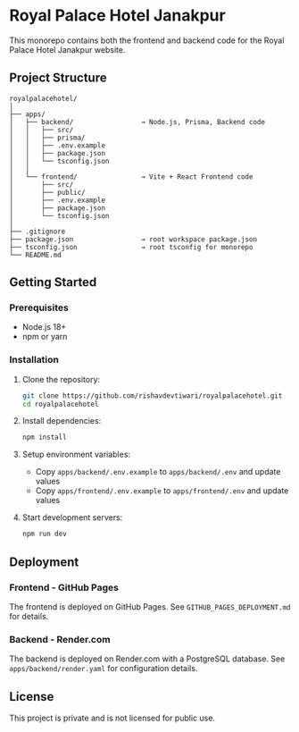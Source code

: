 
# Royal Palace Hotel Janakpur

This monorepo contains both the frontend and backend code for the Royal Palace Hotel Janakpur website.

## Project Structure

```
royalpalacehotel/
│
├── apps/
│   ├── backend/                 → Node.js, Prisma, Backend code
│   │   ├── src/
│   │   ├── prisma/
│   │   ├── .env.example
│   │   ├── package.json
│   │   └── tsconfig.json
│   │
│   └── frontend/                → Vite + React Frontend code
│       ├── src/
│       ├── public/
│       ├── .env.example
│       ├── package.json
│       └── tsconfig.json
│
├── .gitignore
├── package.json                 → root workspace package.json
├── tsconfig.json                → root tsconfig for monorepo
└── README.md
```

## Getting Started

### Prerequisites

- Node.js 18+
- npm or yarn

### Installation

1. Clone the repository:
   ```bash
   git clone https://github.com/rishavdevtiwari/royalpalacehotel.git
   cd royalpalacehotel
   ```

2. Install dependencies:
   ```bash
   npm install
   ```

3. Setup environment variables:
   - Copy `apps/backend/.env.example` to `apps/backend/.env` and update values
   - Copy `apps/frontend/.env.example` to `apps/frontend/.env` and update values

4. Start development servers:
   ```bash
   npm run dev
   ```

## Deployment

### Frontend - GitHub Pages

The frontend is deployed on GitHub Pages. See `GITHUB_PAGES_DEPLOYMENT.md` for details.

### Backend - Render.com

The backend is deployed on Render.com with a PostgreSQL database. See `apps/backend/render.yaml` for configuration details.

## License

This project is private and is not licensed for public use.
